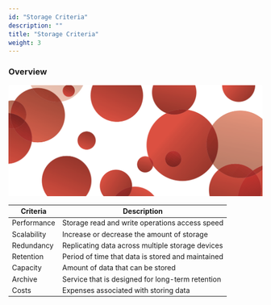 ```yaml
---
id: "Storage Criteria"
description: ""
title: "Storage Criteria"
weight: 3
---
```


### **Overview**

![criteria](criteria.png)

| Criteria      | Description                                              |
|---------------|----------------------------------------------------------|
| Performance   | Storage read and write operations access speed           |
| Scalability   | Increase or decrease the amount of storage               |
| Redundancy    | Replicating data across multiple storage devices        |
| Retention     | Period of time that data is stored and maintained        |
| Capacity      | Amount of data that can be stored                       |
| Archive       | Service that is designed for long-term retention         |
| Costs         | Expenses associated with storing data                   |
